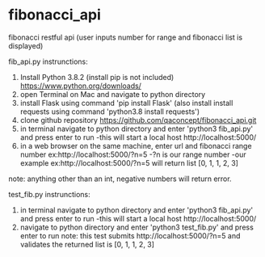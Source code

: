 # fibonacci_api
fibonacci restful api (user inputs number for range and fibonacci list is displayed)

fib_api.py instrunctions:
1. Install Python 3.8.2 (install pip is not included) https://www.python.org/downloads/
2. open Terminal on Mac and navigate to python directory
3. install Flask using command 'pip install Flask' (also install install requests using command 'python3.8 install requests')
4. clone github repository https://github.com/qaconcept/fibonacci_api.git
5. in terminal navigate to python directory and enter 'python3 fib_api.py' and press enter to run
    -this will start a local host http://localhost:5000/
6. in a web browser on the same machine, enter url and fibonacci range number ex:http://localhost:5000/?n=5
    -?n is our range number
    -our example ex:http://localhost:5000/?n=5 will return list [0, 1, 1, 2, 3]

note: anything other than an int, negative numbers will return error.

test_fib.py instrunctions:
1. in terminal navigate to python directory and enter 'python3 fib_api.py' and press enter to run
    -this will start a local host http://localhost:5000/
2. navigate to python directory and enter 'python3 test_fib.py' and press enter to run
note: this test submits http://localhost:5000/?n=5 and validates the returned list is [0, 1, 1, 2, 3]


